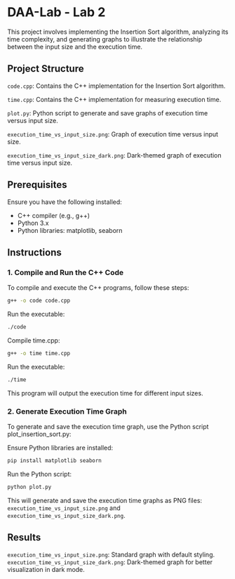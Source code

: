 # DAA-Lab - Lab 2
This project involves implementing the Insertion Sort algorithm, analyzing its time complexity, and generating graphs to illustrate the relationship between the input size and the execution time.

## Project Structure
`code.cpp`: Contains the C++ implementation for the Insertion Sort algorithm.

`time.cpp`: Contains the C++ implementation for measuring execution time.

`plot.py`: Python script to generate and save graphs of execution time versus input size.

`execution_time_vs_input_size.png`: Graph of execution time versus input size.

`execution_time_vs_input_size_dark.png`: Dark-themed graph of execution time versus input size.


## Prerequisites
Ensure you have the following installed:

- C++ compiler (e.g., g++)
- Python 3.x
- Python libraries: matplotlib, seaborn
## Instructions
### 1. Compile and Run the C++ Code
To compile and execute the C++ programs, follow these steps:

```sh
g++ -o code code.cpp
```
Run the executable:

```sh
./code
```
Compile time.cpp:


```sh
g++ -o time time.cpp
```
Run the executable:

```sh
./time
```
This program will output the execution time for different input sizes.

### 2. Generate Execution Time Graph
To generate and save the execution time graph, use the Python script plot_insertion_sort.py:

Ensure Python libraries are installed:

```sh
pip install matplotlib seaborn
```
Run the Python script:

```sh
python plot.py
```
This will generate and save the execution time graphs as PNG files: `execution_time_vs_input_size.png` and `execution_time_vs_input_size_dark.png`.

## Results
`execution_time_vs_input_size.png`: Standard graph with default styling.
`execution_time_vs_input_size_dark.png`: Dark-themed graph for better visualization in dark mode.
